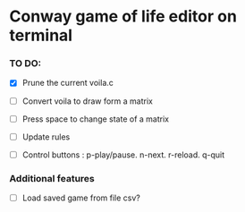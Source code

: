 # Conway game of life editor on terminal

### TO DO:
- [x] Prune the current voila.c
- [ ] Convert voila to draw form a matrix
- [ ] Press space to change state of a matrix
- [ ] Update rules
- [ ] Control buttons : p-play/pause. n-next. r-reload. q-quit



### Additional features
- [ ] Load saved game from file csv?
